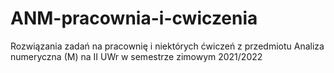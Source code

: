 # ANM-pracownia-i-cwiczenia
Rozwiązania zadań na pracownię i niektórych ćwiczeń z przedmiotu Analiza numeryczna (M) na II UWr w semestrze zimowym 2021/2022
